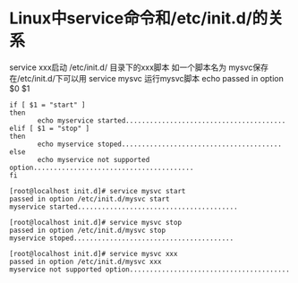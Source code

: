 # Linux中service命令和/etc/init.d/的关系

service xxx启动 /etc/init.d/ 目录下的xxx脚本
如一个脚本名为 mysvc保存在/etc/init.d/下可以用 service mysvc 运行mysvc脚本
echo passed in option $0 $1
 ```shell
if [ $1 = "start" ]
then
        echo myservice started........................................
elif [ $1 = "stop" ]
then
        echo myservice stoped........................................
else
        echo myservice not supported option........................................
fi
 ```    
 ```shell
[root@localhost init.d]# service mysvc start
passed in option /etc/init.d/mysvc start
myservice started........................................
 
[root@localhost init.d]# service mysvc stop
passed in option /etc/init.d/mysvc stop
myservice stoped........................................
 
[root@localhost init.d]# service mysvc xxx
passed in option /etc/init.d/mysvc xxx
myservice not supported option........................................
```
